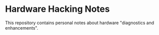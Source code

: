# Hardware Hacking Notes

This repository contains personal notes about hardware "diagnostics and enhancements". 

